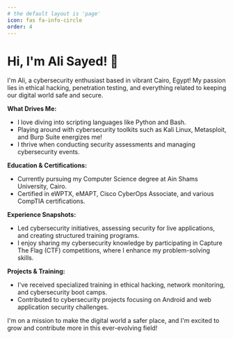 ```yaml
---
# the default layout is 'page'
icon: fas fa-info-circle
order: 4
---
```

# Hi, I'm Ali Sayed! 👋

I'm Ali, a cybersecurity enthusiast based in vibrant Cairo, Egypt! My passion lies in ethical hacking, penetration testing, and everything related to keeping our digital world safe and secure.

**What Drives Me:**
- I love diving into scripting languages like Python and Bash.
- Playing around with cybersecurity toolkits such as Kali Linux, Metasploit, and Burp Suite energizes me!
- I thrive when conducting security assessments and managing cybersecurity events.

**Education & Certifications:**
- Currently pursuing my Computer Science degree at Ain Shams University, Cairo.
- Certified in eWPTX, eMAPT, Cisco CyberOps Associate, and various CompTIA certifications.

**Experience Snapshots:**
- Led cybersecurity initiatives, assessing security for live applications, and creating structured training programs.
- I enjoy sharing my cybersecurity knowledge by participating in Capture The Flag (CTF) competitions, where I enhance my problem-solving skills.

**Projects & Training:**
- I've received specialized training in ethical hacking, network monitoring, and cybersecurity boot camps.
- Contributed to cybersecurity projects focusing on Android and web application security challenges.

I'm on a mission to make the digital world a safer place, and I'm excited to grow and contribute more in this ever-evolving field!
